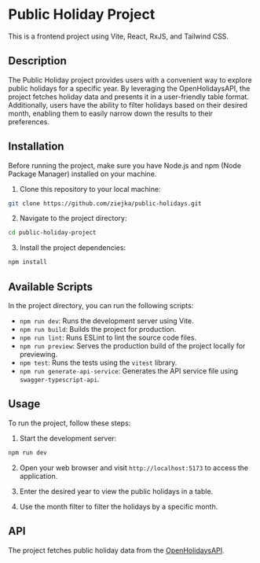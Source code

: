 # Public Holiday Project

This is a frontend project using Vite, React, RxJS, and Tailwind CSS.

## Description

The Public Holiday project provides users with a convenient way to explore public holidays for a specific year. By leveraging the OpenHolidaysAPI, the project fetches holiday data and presents it in a user-friendly table format. Additionally, users have the ability to filter holidays based on their desired month, enabling them to easily narrow down the results to their preferences.

## Installation

Before running the project, make sure you have Node.js and npm (Node Package Manager) installed on your machine.

1. Clone this repository to your local machine:

```bash 
git clone https://github.com/ziejka/public-holidays.git
```


2. Navigate to the project directory:
```bash 
cd public-holiday-project
```


3. Install the project dependencies:
```bash 
npm install
```


## Available Scripts

In the project directory, you can run the following scripts:

- `npm run dev`: Runs the development server using Vite.
- `npm run build`: Builds the project for production.
- `npm run lint`: Runs ESLint to lint the source code files.
- `npm run preview`: Serves the production build of the project locally for previewing.
- `npm test`: Runs the tests using the `vitest` library.
- `npm run generate-api-service`: Generates the API service file using `swagger-typescript-api`.

## Usage

To run the project, follow these steps:

1. Start the development server:

```bash 
npm run dev
```


2. Open your web browser and visit `http://localhost:5173` to access the application.

3. Enter the desired year to view the public holidays in a table.

4. Use the month filter to filter the holidays by a specific month.

## API

The project fetches public holiday data from the [OpenHolidaysAPI](https://www.openholidaysapi.org/en/).
